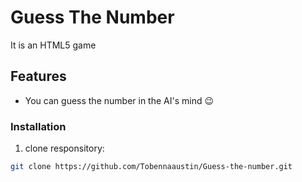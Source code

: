 # Guess The Number
It is an HTML5 game

## Features
- You can guess the number in the AI's mind 😉

### Installation
1. clone responsitory:
```bash
git clone https://github.com/Tobennaaustin/Guess-the-number.git
